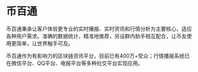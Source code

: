 # 

# 币百通

币百通秉承让客户体验更专业的实时播报、实时资讯和行情分析为主要核心，适应各种用户需求。准确的数据统计，精准地推荐，另设群内助手相互配合，让币友使用更简单，让世界触手可及。

币百通作为有影响力的区块链资讯平台，目前已有400万+受众；行情播报系统已在微信平台、QQ平台、电报平台等多种社交平台实现应用。

